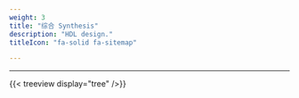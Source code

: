 ```yaml
---
weight: 3
title: "综合 Synthesis"
description: "HDL design."
titleIcon: "fa-solid fa-sitemap"

---
```




---

{{< treeview
  display="tree"
/>}}
